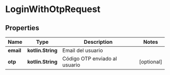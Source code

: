 
# LoginWithOtpRequest

## Properties
Name | Type | Description | Notes
------------ | ------------- | ------------- | -------------
**email** | **kotlin.String** | Email del usuario | 
**otp** | **kotlin.String** | Código OTP enviado al usuario |  [optional]



